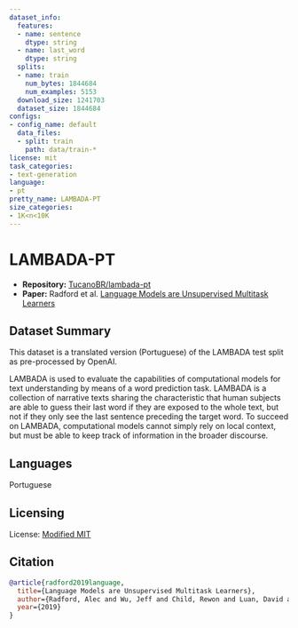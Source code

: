 ```yaml
---
dataset_info:
  features:
  - name: sentence
    dtype: string
  - name: last_word
    dtype: string
  splits:
  - name: train
    num_bytes: 1844684
    num_examples: 5153
  download_size: 1241703
  dataset_size: 1844684
configs:
- config_name: default
  data_files:
  - split: train
    path: data/train-*
license: mit
task_categories:
- text-generation
language:
- pt
pretty_name: LAMBADA-PT
size_categories:
- 1K<n<10K
---
```


# LAMBADA-PT

- **Repository:** [TucanoBR/lambada-pt](https://huggingface.co/datasets/TucanoBR/lambada-pt)
- **Paper:** Radford et al. [Language Models are Unsupervised Multitask Learners](https://d4mucfpksywv.cloudfront.net/better-language-models/language-models.pdf)

## Dataset Summary

This dataset is a translated version (Portuguese) of the LAMBADA test split as pre-processed by OpenAI.

LAMBADA is used to evaluate the capabilities of computational models for text understanding by means of a word prediction task. LAMBADA is a collection of narrative texts sharing the characteristic that human subjects are able to guess their last word if they are exposed to the whole text, but not if they only see the last sentence preceding the target word. To succeed on LAMBADA, computational models cannot simply rely on local context, but must be able to keep track of information in the broader discourse.

## Languages

Portuguese

## Licensing

License: [Modified MIT](https://github.com/openai/gpt-2/blob/master/LICENSE)

## Citation

```bibtex
@article{radford2019language,
  title={Language Models are Unsupervised Multitask Learners},
  author={Radford, Alec and Wu, Jeff and Child, Rewon and Luan, David and Amodei, Dario and Sutskever, Ilya},
  year={2019}
}
```
